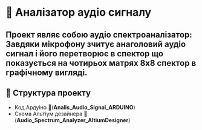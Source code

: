 # 🎵 Аналізатор аудіо сигналу

Проект являє собою **аудіо спектроаналізатор**:
Завдяки мікрофону зчитує анаголовий аудіо сигнал і його перетворює в спектор що показується на чотирьох матрях 8х8 спектор в графічному вигляді.
---
## 📂 Структура проекту
- Код Ардуіно 📂(**Analis_Audio_Signal_ARDUINO**)
- Схема Альтіум дезайнера 📂(**Audio_Spectrum_Analyzer_AltiumDesigner**)